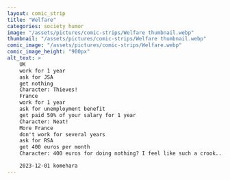 ```yaml
---
layout: comic_strip
title: "Welfare"
categories: society humor
image: "/assets/pictures/comic-strips/Welfare thumbnail.webp"
thumbnail: "/assets/pictures/comic-strips/Welfare thumbnail.webp"
comic_image: "/assets/pictures/comic-strips/Welfare.webp"
comic_image_height: "900px"
alt_text: >
    UK
    work for 1 year
    ask for JSA
    get nothing
    Character: Thieves!
    France
    work for 1 year
    ask for unemployment benefit
    get paid 50% of your salary for 1 year
    Character: Neat!
    More France
    don't work for several years
    ask for RSA
    get 400 euros per month
    Character: 400 euros for doing nothing? I feel like such a crook...

    2023-12-01 komehara
---
```

